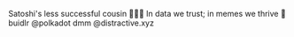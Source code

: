 Satoshi's less successful cousin 🧙🏽‍♂️
In data we trust; in memes we thrive 🚀
buidlr @polkadot
dmm @distractive.xyz
